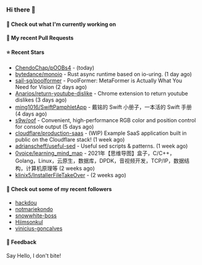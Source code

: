 ### Hi there 👋

#### 👷 Check out what I'm currently working on

#### 🔨 My recent Pull Requests


#### ⭐ Recent Stars

- [ChendoChap/pOOBs4](https://github.com/ChendoChap/pOOBs4) -  (today)
- [bytedance/monoio](https://github.com/bytedance/monoio) - Rust async runtime based on io-uring. (1 day ago)
- [sail-sg/poolformer](https://github.com/sail-sg/poolformer) - PoolFormer: MetaFormer is Actually What You Need for Vision (2 days ago)
- [Anarios/return-youtube-dislike](https://github.com/Anarios/return-youtube-dislike) - Chrome extension to return youtube dislikes (3 days ago)
- [ming1016/SwiftPamphletApp](https://github.com/ming1016/SwiftPamphletApp) - 戴铭的 Swift 小册子，一本活的 Swift 手册 (4 days ago)
- [s9w/oof](https://github.com/s9w/oof) - Convenient, high-performance RGB color and position control for console output (5 days ago)
- [cloudflare/production-saas](https://github.com/cloudflare/production-saas) - (WIP) Example SaaS application built in public on the Cloudflare stack! (1 week ago)
- [adrianscheff/useful-sed](https://github.com/adrianscheff/useful-sed) - Useful sed scripts &amp; patterns.  (1 week ago)
- [0voice/learning_mind_map](https://github.com/0voice/learning_mind_map) - 2021年【思维导图】盒子，C/C&#43;&#43;，Golang，Linux，云原生，数据库，DPDK，音视频开发，TCP/IP，数据结构，计算机原理等 (2 weeks ago)
- [klinix5/InstallerFileTakeOver](https://github.com/klinix5/InstallerFileTakeOver) -  (2 weeks ago)

#### 👯 Check out some of my recent followers

- [hackdou](https://github.com/hackdou)
- [notmariekondo](https://github.com/notmariekondo)
- [snowwhite-boss](https://github.com/snowwhite-boss)
- [Hiimsonkul](https://github.com/Hiimsonkul)
- [vinicius-goncalves](https://github.com/vinicius-goncalves)

#### 💬 Feedback

Say Hello, I don't bite!